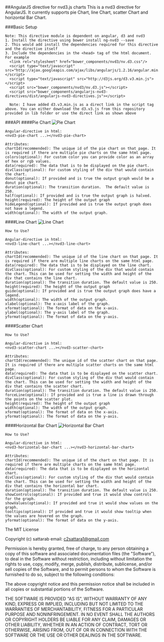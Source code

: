 ##AngularJS directive for nvd3.js charts
This is a nvd3 directive for AngularJS. It currently supports pie Chart, line Chart, scatter Chart and horizontal Bar Chart.

###Basic Setup
```
Note: This directive module is dependent on angular, d3 and nvd3
1. Install the directive using bower install ng-nvd3 --save
2. This would add install the dependencies required for this directive and the directive itself
3. Include the dependencies in the <head> tag of the html document. For example
  <link rel="stylesheet" href="bower_components/nvd3/nv.d3.css"/>
  <script type="text/javascript" src="http://ajax.googleapis.com/ajax/libs/angularjs/1.2.16/angular.min.js"></script>
  <script type="text/javascript" src="http://d3js.org/d3.v3.min.js"></script>
  <script src="bower_components/nvd3/nv.d3.js"></script>
  <script src="bower_components/angularjs-nvd3-directives/dist/angularjs-nvd3-directives.js"></script>
  
  Note: I have added d3.v3.min.js as a direct link in the script tag above. You can either download the d3.v3.js from this repository provided in lib folder or use the direct link as shown above
```

###API
####Pie Chart
![Pie Chart](https://github.com/sattarab/ng-nvd3/raw/master/img/pie-chart.png "Pie Chart")
```
Angular-directive in html:
<nvd3-pie-chart ...></nvd3-pie-chart>

Attributes:
chartId(recommended): The unique id of the pie chart on that page. It is required if there are multiple pie charts on the same html page.
colors(optional): For custom color you can provide color as an array of hex or rgb values.
data(required): The data that is to be displayed on the pie chart. 
divClass(optional): For custom styling of the div that would contain the chart.
donut(optional): If provided and is true the output graph would be a donut pie chart.
duration(optional): The transition duration.  The default value is 250.
half(optional): If provided and is true the output graph is halved.
height(required): The height of the output graph
hideLegend(optional): If provided and is true the output graph does not have a legend.
width(optional): The width of the output graph.
```


####Line Chart
![Line Chart](https://github.com/sattarab/ng-nvd3/raw/master/img/line-chart.png "Line Chart")
```
How to Use?

Angular-directive in html:
<nvd3-line-chart ...></nvd3-line-chart>

Attributes:
chartId(recommended): The unique id of the line chart on that page. It is required if there are multiple line charts on the same html page.
data(required): The data that is to be displayed on the line chart. 
divClass(optional): For custom styling of the div that would contain the chart. This can be used for setting the width and height of the div that contains the line chart.
duration(optional): The transition duration. The default value is 250.
height(required): The height of the output graph
guide(optional): If provided and is true the output graph does have a legend.
width(optional): The width of the output graph.
xlabel(optional): The x-axis label of the graph.
xformat(optional): The format of data on the x-axis.
ylabel(optional): The y-axis label of the graph.
yformat(optional): The format of data on the y-axis.
```


####Scatter Chart
```
How to Use?

Angular-directive in html:
<nvd3-scatter-chart ...></nvd3-scatter-chart>

Attributes:
chartId(recommended): The unique id of the scatter chart on that page. It is required if there are multiple scatter charts on the same html page.
data(required): The data that is to be displayed on the scatter chart. 
divClass(optional): For custom styling of the div that would contain the chart. This can be used for setting the width and height of the div that contains the scatter chart.
duration(optional): The transition duration. The default value is 250.
forceLine(optional): If provided and is true a line is drawn through the points on the scatter plot.
height(required): The height of the output graph
width(optional): The width of the output graph.
xformat(optional): The format of data on the x-axis.
yformat(optional): The format of data on the y-axis.
```

####Horizontal Bar Chart
![Horizontal Bar Chart](https://github.com/sattarab/ng-nvd3/raw/master/img/horizontal-bar.png "Horizontal Bar Chart")
```
How to Use?

Angular-directive in html:
<nvd3-horizontal-bar-chart ...></nvd3-horizontal-bar-chart>

Attributes:
chartId(recommended): The unique id of the chart on that page. It is required if there are multiple charts on the same html page.
data(required): The data that is to be displayed on the horizontal chart. 
divClass(optional): For custom styling of the div that would contain the chart. This can be used for setting the width and height of the div that contains the horizontal bar chart.
duration(optional): The transition duration. The default value is 250.
showControls(optional): If provided and true it would show controls for the graph.
showValues(optional): If provided and true it would show values on the graph.
tooltips(optional): If provided and true it would show tooltip when the values are hovered on the graph.
yformat(optional): The format of data on the y-axis.
```

The MIT License

Copyright (c) sattarab email: c2sattara1@gmail.com

Permission is hereby granted, free of charge, to any person obtaining a copy
of this software and associated documentation files (the "Software"), to deal
in the Software without restriction, including without limitation the rights
to use, copy, modify, merge, publish, distribute, sublicense, and/or sell
copies of the Software, and to permit persons to whom the Software is
furnished to do so, subject to the following conditions:

The above copyright notice and this permission notice shall be included in
all copies or substantial portions of the Software.

THE SOFTWARE IS PROVIDED "AS IS", WITHOUT WARRANTY OF ANY KIND, EXPRESS OR
IMPLIED, INCLUDING BUT NOT LIMITED TO THE WARRANTIES OF MERCHANTABILITY,
FITNESS FOR A PARTICULAR PURPOSE AND NONINFRINGEMENT. IN NO EVENT SHALL THE
AUTHORS OR COPYRIGHT HOLDERS BE LIABLE FOR ANY CLAIM, DAMAGES OR OTHER
LIABILITY, WHETHER IN AN ACTION OF CONTRACT, TORT OR OTHERWISE, ARISING FROM,
OUT OF OR IN CONNECTION WITH THE SOFTWARE OR THE USE OR OTHER DEALINGS IN
THE SOFTWARE.